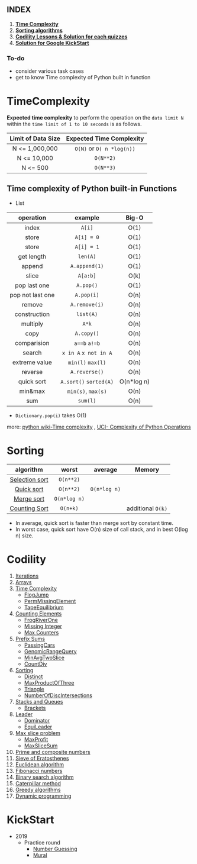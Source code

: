## INDEX
1. [**Time Complexity**](#TimeComplexity)
2. [**Sorting algorithms**](#Sorting)
3. [**Codility Lessons & Solution for each quizzes**](#Codility)
4. [**Solution for Google KickStart**](#KickStart)

### To-do
- consider various task cases
- get to know Time complexity of Python built in function

# TimeComplexity

**Expected time complexity** to perform the operation on the `data limit N` within the `time limit of 1 to 10 seconds` is as follows.

|Limit of Data Size | Expected Time Complexity |
| :-------------: | :-------------: |
| N <= 1,000,000 | `O(N)` or `O( n *log(n))`|
| N <= 10,000 | `O(N**2)`|
| N <= 500 |`O(N**3)`|

## Time complexity of Python built-in Functions

- List

| operation  | example | Big-O |
| :-------------: | :-------------: | :-------------: |
| index | `A[i]` | O(1) |
| store | `A[i] = 0` | O(1) |
| store | `A[i] = 1` | O(1) |
| get length | `len(A)` | O(1) |
| append | `A.append(1)` | O(1) |
| slice | `A[a:b]` | O(k) |
| pop last one | `A.pop()` | O(1) |
| pop not last one | `A.pop(i)` | O(n) |
| remove | `A.remove(i)` | O(n) |
| construction | `list(A)` | O(n) |
| multiply      | `A*k` | O(n)|
| copy | `A.copy()` | O(n) |
| comparision | `a==b` `a!=b` | O(n) |
| search | `x in A` `x not in A` | O(n) |
| extreme value | `min(l)` `max(l)`| O(n)|
| reverse | `A.reverse()`  | O(n) |
| quick sort | `A.sort()` `sorted(A)`     | O(n*log n) |
| min&max | `min(s)`, `max(s)`| O(n) |
| sum | `sum(l)` | O(n) |

- `Dictionary.pop(i)` takes O(1)

more: 
[python wiki-Time complexity](https://wiki.python.org/moin/TimeComplexity)
, [UCI- Complexity of Python Operations](https://www.ics.uci.edu/~pattis/ICS-33/lectures/complexitypython.txt)

# Sorting
| algorithm | worst | average | Memory |
| :-------------: | :-------------: | :-------------: | :-------------: | 
| [Selection sort](https://github.com/minh364/algorithms/blob/master/Sorting/selectionSort.py) | `O(n**2)` |  |  |
| [Quick sort](https://github.com/minh364/algorithms/blob/master/Sorting/quickSort.py) | `O(n**2)` | `O(n*log n)` | | 
| [Merge sort](https://github.com/minh364/algorithms/blob/master/Sorting/mergeSort.py) | `O(n*log n)` |  |  |
| [Counting Sort]() | `O(n+k)` | | additional `O(k)` |
- In average, quick sort is faster than merge sort by constant time. 
- In worst case, quick sort have O(n) size of call stack, and in best O(log n) size.

# Codility
1. [Iterations](https://app.codility.com/programmers/lessons/1-iterations/)
2. [Arrays](https://app.codility.com/programmers/lessons/2-arrays/)
3. [Time Complexity](https://app.codility.com/programmers/lessons/3-time_complexity/)
    - [FlogJump](https://github.com/minh364/algorithms/blob/master/Codility/FlogJump.py)
    - [PermMissingElement](https://github.com/minh364/algorithms/blob/master/Codility/PermMissingElem.py)
    - [TapeEquilibrium](https://github.com/minh364/algorithms/blob/master/Codility/TapeEquilibrium.py)
4. [Counting Elements](https://app.codility.com/programmers/lessons/4-counting_elements/)
    - [FrogRiverOne](https://github.com/minh364/algorithms/blob/master/Codility/FrogRiverOne.py)
    - [Missing Integer](https://github.com/minh364/algorithms/blob/master/Codility/MissingInteger.py)
    - [Max Counters](https://github.com/minh364/algorithms/blob/master/Codility/MaxCounters.py)
5. [Prefix Sums](https://app.codility.com/programmers/lessons/5-prefix_sums/)
    - [PassingCars](https://github.com/minh364/algorithms/blob/master/Codility/PassingCars.py)
    - [GenomicRangeQuery](https://github.com/minh364/algorithms/blob/master/Codility/GenomicRangeQuery.py)
    - [MinAvgTwoSlice](https://github.com/minh364/algorithms/blob/master/Codility/MinAvgTwoSlice.py)
    - [CountDiv](https://github.com/minh364/algorithms/blob/master/Codility/CountDiv.py)
6. [Sorting](https://app.codility.com/programmers/lessons/6-sorting/)
    - [Distinct](https://github.com/minh364/algorithms/blob/master/Codility/Distinct.py)
    - [MaxProductOfThree](https://github.com/minh364/algorithms/blob/master/Codility/MaxProductOfThree.py)
    - [Triangle](https://github.com/minh364/algorithms/blob/master/Codility/Triangle.py)
    - [NumberOfDiscIntersections](/NumberOfDiscIntersections.py)
7. [Stacks and Queues](https://app.codility.com/programmers/lessons/7-stacks_and_queues/)
    - [Brackets](https://github.com/minh364/algorithms/blob/master/Codility/Brackets.py)
8. [Leader](https://app.codility.com/programmers/lessons/8-leader/)
    - [Dominator](https://github.com/minh364/algorithms/blob/master/Codility/Dominator.py)
    - [EquiLeader](https://github.com/minh364/algorithms/blob/master/Codility/EquiLeader.py)
9. [Max slice problem](https://app.codility.com/programmers/lessons/9-maximum_slice_problem/)
    - [MaxProfit](https://github.com/minh364/algorithms/blob/master/Codility/MaxProfit.py)
    - [MaxSliceSum](https://github.com/minh364/algorithms/blob/master/Codility/MaxSliceSum.py)
10. [Prime and composite numbers](https://app.codility.com/programmers/lessons/10-prime_and_composite_numbers/)
11. [Sieve of Eratosthenes](https://app.codility.com/programmers/lessons/11-sieve_of_eratosthenes/)
12. [Euclidean algorithm](https://app.codility.com/programmers/lessons/12-euclidean_algorithm/)
13. [Fibonacci numbers](https://app.codility.com/programmers/lessons/13-fibonacci_numbers/)
14. [Binary search algorithm](https://app.codility.com/programmers/lessons/14-binary_search_algorithm/)
15. [Caterpillar method](https://app.codility.com/programmers/lessons/15-caterpillar_method/)
16. [Greedy algorithms](https://app.codility.com/programmers/lessons/16-greedy_algorithms/)
17. [Dynamic programming](https://app.codility.com/programmers/lessons/17-dynamic_programming/)

# KickStart
- 2019
    - Practice round
        - [Number Guessing](https://github.com/minh364/algorithms/blob/master/kickStart/)
        - [Mural](https://github.com/minh364/algorithms/blob/master/kickStart/)
